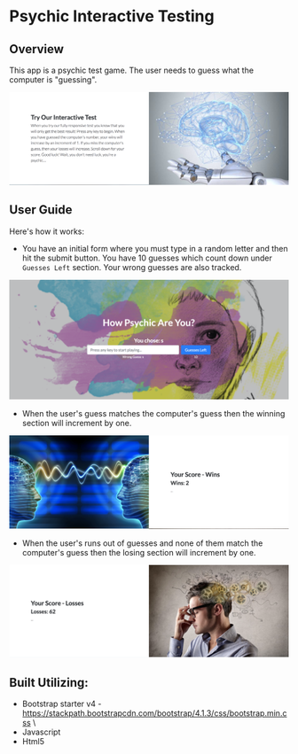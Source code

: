 # Psychic Interactive Testing

## Overview
This app is a psychic test game. The user needs to guess what the computer is "guessing". 

![](ss3.png)

## User Guide
Here's how it works:

- You have an initial form where you must type in a random letter and then hit the submit button. You have 10 guesses which count down under ```Guesses Left``` section. Your wrong guesses are also tracked. 

![](ss1.png)

- When the user's guess matches the computer's guess then the winning section will increment by one. 

![](ss4.png)

- When the user's runs out of guesses and none of them match the computer's guess then the losing section will increment by one. 

![](ss5.png)

## Built Utilizing: 

* Bootstrap starter v4 - <https://stackpath.bootstrapcdn.com/bootstrap/4.1.3/css/bootstrap.min.css> \
* Javascript 
* Html5






